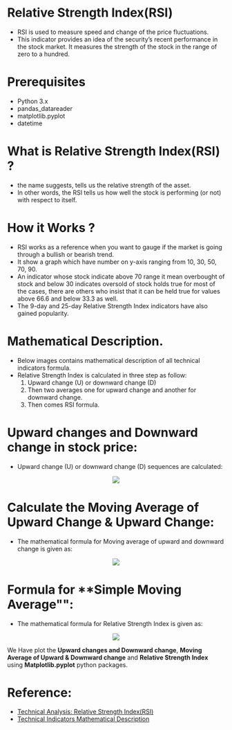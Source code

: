 # Relative Strength Index(RSI)
* RSI is used to measure speed and change of the price fluctuations. 
* This indicator provides an idea of the security’s recent performance in the stock market. It measures the strength of the stock in the range of zero to a hundred.

# Prerequisites
* Python 3.x
* pandas_datareader
* matplotlib.pyplot
* datetime

# What is Relative Strength Index(RSI) ?
* the name suggests, tells us the relative strength of the asset. 
* In other words, the RSI tells us how well the stock is performing (or not) with respect to itself.

# How it Works ?
* RSI works as a reference when you want to gauge if the market is going through a bullish or bearish trend.
* It show a graph which have number on y-axis ranging from 10, 30, 50, 70, 90.
* An indicator whose stock indicate above 70 range it mean overbought of stock and below 30 indicates oversold 
  of stock holds true for most of the cases, there are others who insist that it can be held true for values above 66.6 and below 33.3 as well.
* The 9-day and 25-day Relative Strength Index indicators have also gained popularity.

# Mathematical Description.
* Below images contains mathematical description of all technical indicators formula.
* Relative Strength Index is calculated in three step as follow:
    1. Upward change (U) or downward change (D)
    2. Then two averages one for upward change and another for downward change.
    3. Then comes RSI formula.

# **Upward changes and Downward change in stock price:** 

* Upward change (U) or downward change (D) sequences are calculated:
<p align="center"> 
<img src="https://static.anychart.com/images/technical_indicators/rsi-u-d.png">

# Calculate the **Moving Average** of **Upward Change & Upward Change**:

* The mathematical formula for Moving average of upward and downward change is given as:
<p align="center">
<img src="https://static.anychart.com/images/technical_indicators/rsi-mau.png">

# Formula for **Simple Moving Average"":
* The mathematical formula for Relative Strength Index is given as:

<p align="center">
<img src="https://static.anychart.com/images/technical_indicators/rsi-rsi.png">

We Have plot the **Upward changes and Downward change**, **Moving Average of Upward & Downward change** and **Relative Strength Index** using **Matplotlib.pyplot** python packages.

# Reference:
* [Technical Analysis: Relative Strength Index(RSI)](https://www.metatrader4.com/en/trading-platform/help/analytics/tech_indicators/relative_strength_index)
* [Technical Indicators Mathematical Description](https://static.anychart.com/)